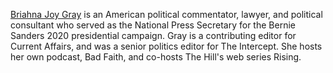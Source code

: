 [Briahna Joy Gray](https://en.wikipedia.org/wiki/Briahna_Joy_Gray) is an American political commentator, lawyer, and political consultant who served as the National Press Secretary for the Bernie Sanders 2020 presidential campaign. Gray is a contributing editor for Current Affairs, and was a senior politics editor for The Intercept. She hosts her own podcast, Bad Faith, and co-hosts The Hill's web series Rising.
